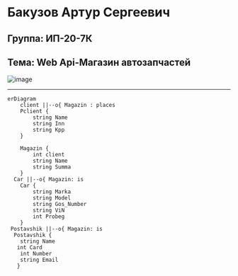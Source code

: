 **Бакузов Артур Сергеевич**
===============================
Группа: ИП-20-7К
-------------------------------
Тема: Web Api-Магазин автозапчастей 
-------------------------------
![image](https://github.com/Arturchickbak/Magazin/assets/83332216/1dcbee1a-2a90-4cd7-880b-08aad1a25b29)

-------------------------------
```mermaid
erDiagram
    client ||--o{ Magazin : places
    Pclient {
        string Name
        string Inn
        string Kpp
    }
  
    Magazin {
        int client
        string Name
        string Summa
    }
  Car ||--o{ Magazin: is
    Car {
        string Marka
        string Model
        string Gos_Number
        string ViN
        int Probeg
    }
 Postavshik ||--o{ Magazin: is
  Postavshik {
    string Name
   int Card 
    int Number 
    string Email
   }
```
